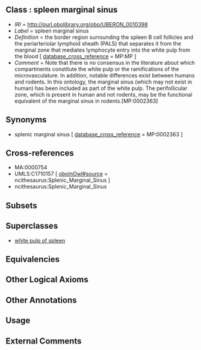 
## Class : spleen marginal sinus

 * *IRI* = http://purl.obolibrary.org/obo/UBERON_0010398
 * *Label* = spleen marginal sinus
 * *Definition* = the border region surrounding the spleen B cell follicles and the periarteriolar lymphoid sheath (PALS) that separates it from the marginal zone that mediates lymphocyte entry into the white pulp from the blood [ [database_cross_reference](../../ef/oboInOwl#hasDbXref.md) = MP:MP ]
 * *Comment* = Note that there is no consensus in the literature about which compartments constitute the white pulp or the ramifications of the microvasculature. In addition, notable differences exist between humans and rodents. In this ontology, the marginal sinus (which may not exist in human) has been included as part of the white pulp. The perifollicular zone, which is present in human and not rodents, may be the functional equivalent of the marginal sinus in rodents.[MP:0002363]

## Synonyms

 * splenic marginal sinus [ [database_cross_reference](../../ef/oboInOwl#hasDbXref.md) = MP:0002363 ]

## Cross-references

 * MA:0000754
 * UMLS:C1710157 [ [oboInOwl#source](../../ce/oboInOwl#source.md) = ncithesaurus:Splenic_Marginal_Sinus ]
 * ncithesaurus:Splenic_Marginal_Sinus

## Subsets


## Superclasses

 * [white pulp of spleen](../../UBERON/59/UBERON_0001959.md)

## Equivalencies


## Other Logical Axioms


## Other Annotations


## Usage


## External Comments

